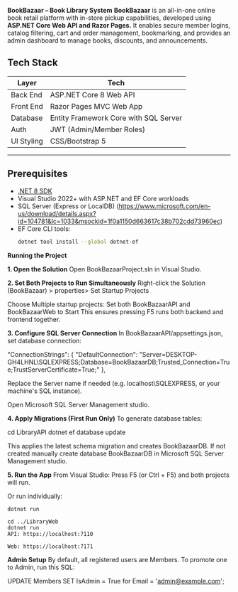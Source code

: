 **BookBazaar – Book Library System**
**BookBazaar** is an all-in-one online book retail platform with in-store pickup capabilities, developed using **ASP.NET Core Web API and Razor Pages.**
It enables secure member logins, catalog filtering, cart and order management, bookmarking, and provides an admin dashboard to manage books, discounts, and announcements.

## Tech Stack

| Layer       | Tech                                    |
|-------------|-----------------------------------------|
|Back End       | ASP.NET Core 8 Web API                |
| Front End   | Razor Pages MVC Web App                 |
| Database    | Entity Framework Core with SQL Server   |
| Auth        | JWT (Admin/Member Roles)                |
| UI Styling  | CSS/Bootstrap 5                         |

---

## Prerequisites

- [.NET 8 SDK](https://dotnet.microsoft.com/download/dotnet/8.0)
- Visual Studio 2022+ with ASP.NET and EF Core workloads
- SQL Server (Express or LocalDB) (https://www.microsoft.com/en-us/download/details.aspx?id=104781&lc=1033&msockid=1f0a1150d663617c38b702cdd73960ec)
- EF Core CLI tools:
  ```bash
  dotnet tool install --global dotnet-ef
  

**Running the Project**

**1. Open the Solution**
Open BookBazaarProject.sln in Visual Studio.

**2. Set Both Projects to Run Simultaneously**
Right-click the Solution (BookBazaar) > properties>  Set Startup Projects

Choose Multiple startup projects: Set both BookBazaarAPI and BookBazaarWeb to Start
This ensures pressing F5 runs both backend and frontend together.

**3. Configure SQL Server Connection**
In BookBazaarAPI/appsettings.json, set database connection:

 "ConnectionStrings": {
     "DefaultConnection": "Server=DESKTOP-GH4LHNL\\SQLEXPRESS;Database=BookBazaarDB;Trusted_Connection=True;TrustServerCertificate=True;"
 },

Replace the Server name if needed (e.g. localhost\\SQLEXPRESS, or your machine's SQL instance).

Open Microsoft SQL Server Management studio.

**4. Apply Migrations (First Run Only)**
To generate database tables:

cd LibraryAPI
dotnet ef database update


This applies the latest schema migration and creates BookBazaarDB.
If not created manually create database BookBazaarDB in Microsoft SQL Server Management studio.

**5. Run the App**
From Visual Studio:
Press F5 (or Ctrl + F5) and both projects will run.

Or run individually:

```cd LibraryAPI
dotnet run

cd ../LibraryWeb
dotnet run
API: https://localhost:7110

Web: https://localhost:7171
```

**Admin Setup**
By default, all registered users are Members. To promote one to Admin, run this SQL:

UPDATE Members SET IsAdmin = True for Email = 'admin@example.com';



